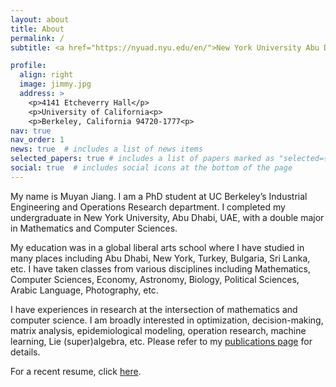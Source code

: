 ```yaml
---
layout: about
title: About
permalink: /
subtitle: <a href="https://nyuad.nyu.edu/en/">New York University Abu Dhabi</a> | <a href="https://ieor.berkeley.edu/">UC Berkeley’s Industrial Engineering and Operations Research</a>

profile:
  align: right
  image: jimmy.jpg
  address: >
    <p>4141 Etcheverry Hall</p>
    <p>University of California<p>
    <p>Berkeley, California 94720-1777<p>
nav: true
nav_order: 1
news: true  # includes a list of news items
selected_papers: true # includes a list of papers marked as "selected={true}"
social: true  # includes social icons at the bottom of the page
---
```


My name is Muyan Jiang. I am a PhD student at UC Berkeley’s Industrial Engineering and Operations Research department. I completed my undergraduate in New York University, Abu Dhabi, UAE, with a double major in Mathematics and Computer Sciences. 

My education was in a global liberal arts school where I have studied in many places including Abu Dhabi, New York, Turkey, Bulgaria, Sri Lanka, etc. I have taken classes from various disciplines including Mathematics, Computer Sciences, Economy, Astronomy, Biology, Political Sciences, Arabic Language, Photography, etc.

I have experiences in research at the intersection of mathematics and computer science. I am broadly interested in optimization, decision-making, matrix analysis, epidemiological modeling, operation research, machine learning, Lie (super)algebra, etc. Please refer to my [publications page](/publications/) for details.

For a recent resume, click [here](/assets/pdf/resume.pdf).